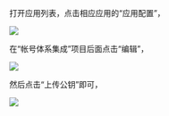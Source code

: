 打开应用列表，点击相应应用的“应用配置”，

![](http://avc.qcloud.com/wiki2.0/im/imgs/20151120085014_25180.png)

在“帐号体系集成”项目后面点击“编辑”，

![](http://avc.qcloud.com/wiki2.0/im/imgs/20151120085205_27562.png)

然后点击“上传公钥”即可，

![](http://avc.qcloud.com/wiki2.0/im/imgs/20151120085328_40453.png)